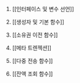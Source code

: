 
1. [[인터페이스 및 변수 선언]]

2. [[생성자 및 기본 함수]]

3. [[소유권 이전 함수]]

4. [[메타 트렌젝션]]

5. [[다중 전송 함수]]

6. [[잔액 조회 함수]]

